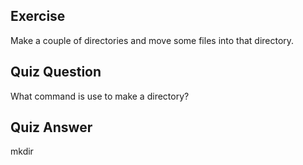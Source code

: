 ## Exercise

Make a couple of directories and move some files into that directory.

## Quiz Question

What command is use to make a directory?

## Quiz Answer

mkdir